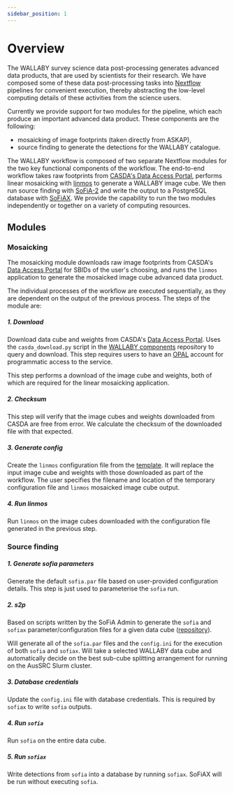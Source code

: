 ```yaml
---
sidebar_position: 1
---
```


# Overview

The WALLABY survey science data post-processing generates advanced data products, that are used by scientists for their research. We have composed some of these data post-processing tasks into [Nextflow](https://www.nextflow.io/) pipelines for convenient execution, thereby abstracting the low-level computing details of these activities from the science users.

Currently we provide support for two modules for the pipeline, which each produce an important advanced data product. These components are the following: 

*  mosaicking of image footprints (taken directly from ASKAP), 
*  source finding to generate the detections for the WALLABY catalogue. 

The WALLABY workflow is composed of two separate Nextflow modules for the two key functional components of the workflow. The end-to-end workflow takes raw footprints from [CASDA's Data Access Portal](https://data.csiro.au/collections/domain/casdaObservation/search/), performs linear mosaicking with [linmos](https://www.atnf.csiro.au/computing/software/askapsoft/sdp/docs/current/calim/linmos.html) to generate a WALLABY image cube. We then run source finding with [SoFiA-2](https://github.com/SoFiA-Admin/SoFiA-2) and write the output to a PostgreSQL database with [SoFiAX](https://github.com/AusSRC/SoFiAX). We provide the capability to run the two modules independently or together on a variety of computing resources.

## Modules

### Mosaicking

The mosaicking module downloads raw image footprints from CASDA's [Data Access Portal](https://data.csiro.au/collections/domain/casdaObservation/search/) for SBIDs of the user's choosing, and runs the `linmos` application to generate the mosaicked image cube advanced data product.

The individual processes of the workflow are executed sequentially, as they are dependent on the output of the previous process. The steps of the module are:

##### 1. Download

Download data cube and weights from CASDA's [Data Access Portal](https://data.csiro.au/collections/domain/casdaObservation/search/). Uses the `casda_download.py` script in the [WALLABY components](https://github.com/AusSRC/WALLABY_components) repository to query and download. This step requires users to have an [OPAL](https://opal.atnf.csiro.au/) account for programmatic access to the service. 

This step performs a download of the image cube and weights, both of which are required for the linear mosaicking application.

##### 2. Checksum

This step will verify that the image cubes and weights downloaded from CASDA are free from error. We calculate the checksum of the downloaded file with that expected.

##### 3. Generate config

Create the `linmos` configuration file from the [template](https://github.com/AusSRC/WALLABY_components/blob/main/generate_linmos_config.py). It will replace the input image cube and weights with those downloaded as part of the workflow. The user specifies the filename and location of the temporary configuration file and `linmos` mosaicked image cube output.

##### 4. Run linmos

Run `linmos` on the image cubes downloaded with the configuration file generated in the previous step.

### Source finding

##### 1. Generate sofia parameters

Generate the default `sofia.par` file based on user-provided configuration details. This step is just used to parameterise the `sofia` run.

##### 2. s2p

Based on scripts written by the SoFiA Admin to generate the `sofia` and `sofiax` parameter/configuration files for a given data cube ([repository](https://github.com/SoFiA-Admin/s2p_setup)).

Will generate all of the `sofia.par` files and the `config.ini` for the execution of both `sofia` and `sofiax`. Will take a selected WALLABY data cube and automatically decide on the best sub-cube splitting arrangement for running on the AusSRC Slurm cluster.

##### 3. Database credentials

Update the `config.ini` file with database credentials. This is required by `sofiax` to write `sofia` outputs.

##### 4. Run `sofia`

Run `sofia` on the entire data cube. 

##### 5. Run `sofiax`

Write detections from `sofia` into a database by running `sofiax`. SoFiAX will be run without executing `sofia`.